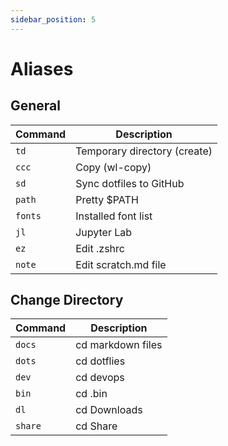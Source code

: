 ```yaml
---
sidebar_position: 5
---
```


# Aliases

## General

| Command | Description                  |
| ------- | ---------------------------- |
| `td`    | Temporary directory (create) |
| `ccc`   | Copy (wl-copy)               |
| `sd`    | Sync dotfiles to GitHub      |
| `path`  | Pretty $PATH                 |
| `fonts` | Installed font list          |
| `jl`    | Jupyter Lab                  |
| `ez`    | Edit .zshrc                  |
| `note`  | Edit scratch.md file         |

## Change Directory

| Command | Description       |
| ------- | ----------------- |
| `docs`  | cd markdown files |
| `dots`  | cd dotflies       |
| `dev`   | cd devops         |
| `bin`   | cd .bin           |
| `dl`    | cd Downloads      |
| `share` | cd Share          |
